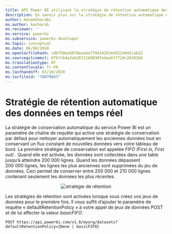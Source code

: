 ```yaml
---
title: API Power BI utilisant la stratégie de rétention automatique des données en temps réel
description: En savoir plus sur la stratégie de rétention automatique dans le service Power BI
author: KesemSharabi
ms.author: kesharab
ms.reviewer: ''
ms.service: powerbi
ms.subservice: powerbi-developer
ms.topic: conceptual
ms.date: 06/08/2018
ms.openlocfilehash: cdbf50ee5078eaade7794242b3ed522e043cab22
ms.sourcegitcommit: 87b7cb4a2e626711b98387edaa5ff72dc26262bb
ms.translationtype: HT
ms.contentlocale: fr-FR
ms.lasthandoff: 03/10/2020
ms.locfileid: "79079643"
---
```

# <a name="automatic-retention-policy-for-real-time-data"></a>Stratégie de rétention automatique des données en temps réel

La stratégie de conservation automatique du service Power BI est un paramètre de chaîne de requête qui active une stratégie de conservation par défaut pour nettoyer automatiquement les anciennes données tout en conservant un flux constant de nouvelles données vers votre tableau de bord. La première stratégie de conservation est appelée *FIFO (First in, First out)* . Quand elle est activée, les données sont collectées dans une table jusqu’à atteindre 200 000 lignes. Quand les données dépassent 200 000 lignes, les lignes les plus anciennes sont supprimées du jeu de données. Ceci permet de conserver entre 200 000 et 210 000 lignes contenant seulement les données les plus récentes.  
  
<center>

![stratégie de rétention](media/api-Automatic-retention-policy-for-real-time-data/retention-policy.png) 

</center>

Les stratégies de rétention sont activées lorsque vous créez vos jeux de données pour le première fois. Il vous suffit d’ajouter le paramètre de requête « defaultRetentionPolicy » à votre appel de jeux de données POST et de lui affecter la valeur *basicFIFO*.  
  
    POST https://api.powerbi.com/v1.0/myorg/datasets?defaultRetentionPolicy={None | basicFIFO}